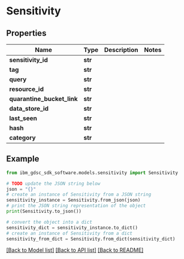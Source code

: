 # Sensitivity


## Properties

Name | Type | Description | Notes
------------ | ------------- | ------------- | -------------
**sensitivity_id** | **str** |  | 
**tag** | **str** |  | 
**query** | **str** |  | 
**resource_id** | **str** |  | 
**quarantine_bucket_link** | **str** |  | 
**data_store_id** | **str** |  | 
**last_seen** | **str** |  | 
**hash** | **str** |  | 
**category** | **str** |  | 

## Example

```python
from ibm_gdsc_sdk_software.models.sensitivity import Sensitivity

# TODO update the JSON string below
json = "{}"
# create an instance of Sensitivity from a JSON string
sensitivity_instance = Sensitivity.from_json(json)
# print the JSON string representation of the object
print(Sensitivity.to_json())

# convert the object into a dict
sensitivity_dict = sensitivity_instance.to_dict()
# create an instance of Sensitivity from a dict
sensitivity_from_dict = Sensitivity.from_dict(sensitivity_dict)
```
[[Back to Model list]](../README.md#documentation-for-models) [[Back to API list]](../README.md#documentation-for-api-endpoints) [[Back to README]](../README.md)


